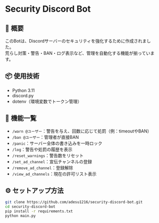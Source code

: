 # Security Discord Bot

## 🔐 概要
このBotは、Discordサーバーのセキュリティを強化するために作成されました。  
荒らし対策・警告・BAN・ログ表示など、管理を自動化する機能が揃っています。

## 📦 使用技術
- Python 3.11
- discord.py
- dotenv（環境変数でトークン管理）

## 🚀 機能一覧
- `/warn @ユーザー`：警告を与え、回数に応じて処罰（例：timeoutやBAN）
- `/ban @ユーザー`：管理者が直接BAN
- `/panic`：サーバー全体の書き込みを一時ロック
- `/log`：警告や処罰の履歴を表示
- `/reset_warnings`：警告数をリセット
- `/set_ad_channel`：宣伝チャンネルの登録
- `/remove_ad_channel`：登録解除
- `/view_ad_channels`：現在の許可リスト表示

## ⚙️ セットアップ方法
```bash
git clone https://github.com/adesu1216/security-discord-bot.git
cd security-discord-bot
pip install -r requirements.txt
python main.py
